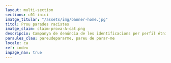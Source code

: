 ```yaml
---
layout: multi-section
sections: c01-inici
imatge_titular: "/assets/img/banner-home.jpg"
titol: Prou parades racistes
imatge_claim: claim-prova-A-cat.png
descripcio: Campanya de denúncia de les identificacions per perfil étnic.
paraules_clau: pareudepararme, pareu de parar-me
locale: ca
ref: index
inpage_nav: true
---
```

